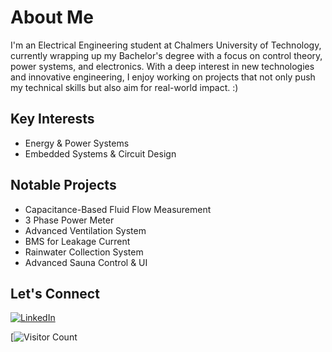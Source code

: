 # About Me
I'm an Electrical Engineering student at Chalmers University of Technology, currently wrapping up my Bachelor's degree with a focus on control theory, power systems, and electronics. With a deep interest in new technologies and innovative engineering, I enjoy working on projects that not only push my technical skills but also aim for real-world impact. :)

## Key Interests
- Energy & Power Systems
- Embedded Systems & Circuit Design

## Notable Projects
- Capacitance-Based Fluid Flow Measurement
- 3 Phase Power Meter
- Advanced Ventilation System
- BMS for Leakage Current
- Rainwater Collection System
- Advanced Sauna Control & UI

## Let's Connect
[![LinkedIn](https://img.icons8.com/fluency/48/000000/linkedin.png)](https://www.linkedin.com/in/adam-michelin)

[![Visitor Count](https://komarev.com/ghpvc/?username=Michelingumman&color=green)
<!---
Michelingumman/Michelingumman is a ✨ special ✨ repository because its `README.md` (this file) appears on your GitHub profile.
You can click the Preview link to take a look at your changes.
--->
